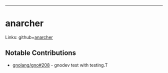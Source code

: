 _______________________________________________________________
# anarcher
Links: github=[anarcher](https://github.com/anarcher) 
## Notable Contributions
- [gnolang/gno#208](https://github.com/gnolang/gno/pull/208) - gnodev test with testing.T
